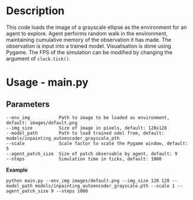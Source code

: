 # Description
This code loads the image of a grayscale ellipse as the environment for an agent to explore. Agent performs random walk in the environment, maintaining cumulative memory of the observation it has made. The observation is input into a trained model. Visualisation is done using Pygame. The FPS of the simulation can be modified by changing the argument of `clock.tick()`.

# Usage - main.py
## Parameters
```
--env_img           Path to image to be loaded as environment, default: images/default.png
--img_size          Size of image in pixels, default: 128x128
--model_path        Path to load trained odel from, default: models/inpainting_autoencoder_grayscale.pth
--scale             Scale factor to scale the Pygame window, default: 5
--agent_patch_size  Size of patch observable by agent, default: 9
--steps             Simulation time in ticks, default: 1000
```

**Example**
```
python main.py --env_img images/default.png --img_size 128 128 --model_path models/inpainting_autoencoder_grayscale.pth --scale 1 --agent_patch_size 9 --steps 1000
```